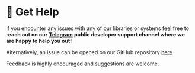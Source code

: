 # 🚁 Get Help

if you encounter any issues with any of our libraries or systems feel free to r**each out on our** [**Telegram**](https://t.me/mintdev) **public developer support channel where we are happy to help you out!**

&#x20;Alternatively, an issue can be opened on our GitHub repository [here](https://github.com/Mintbase/mintbase-js/issues/new/choose).

Feedback is highly encouraged and suggestions are welcome.
